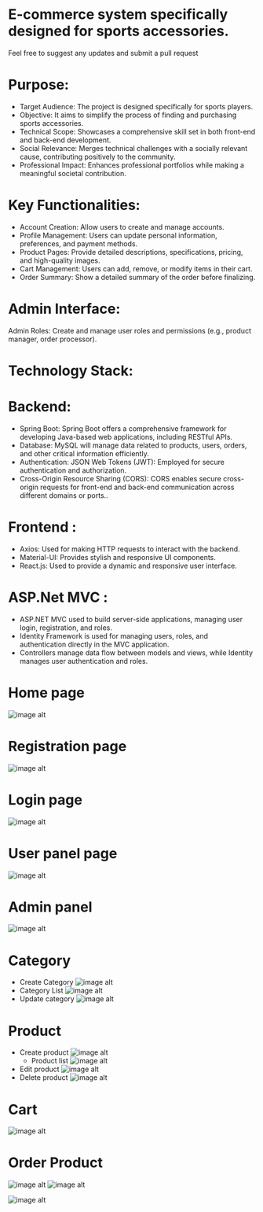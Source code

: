 # E-commerce system specifically designed for sports accessories.
Feel free to suggest any updates and submit a pull request
# Purpose:
* Target Audience: The project is designed specifically for sports players.
* Objective: It aims to simplify the process of finding and purchasing sports accessories.
* Technical Scope: Showcases a comprehensive skill set in both front-end and back-end          development.
* Social Relevance: Merges technical challenges with a socially relevant cause, contributing positively to the community.
* Professional Impact: Enhances professional portfolios while making a meaningful societal contribution.
# Key Functionalities:
* Account Creation: Allow users to create and manage accounts.
* Profile Management: Users can update personal information, preferences, and payment methods.
* Product Pages: Provide detailed descriptions, specifications, pricing, and high-quality images.
* Cart Management: Users can add, remove, or modify items in their cart.
* Order Summary: Show a detailed summary of the order before finalizing.
# Admin Interface:
Admin Roles: Create and manage user roles and permissions (e.g., product manager, order processor).
# Technology Stack:
# Backend:
  - Spring Boot: Spring Boot offers a comprehensive framework for developing Java-based web applications, including RESTful APIs.
  - Database: MySQL will manage data related to products, users, orders, and other critical information efficiently.
  - Authentication: JSON Web Tokens (JWT): Employed for secure authentication and authorization.
  - Cross-Origin Resource Sharing (CORS): CORS enables secure cross-origin requests for front-end and back-end communication across different domains or ports..
# Frontend :
  - Axios: Used for making HTTP requests to interact with the backend. 
  - Material-UI: Provides stylish and responsive UI components.
  - React.js: Used to provide a dynamic and responsive user interface.
# ASP.Net MVC :
- ASP.NET MVC used to build server-side applications, managing user login, registration, and roles.
- Identity Framework is used for managing users, roles, and authentication directly in the MVC application.
- Controllers manage data flow between models and views, while Identity manages user authentication and roles.

# Home page
  ![image alt](https://github.com/AratiSomwanshi/FinalProject/blob/4c538424080ad410c0947260b518a14c6c2d3d13/Screenshot%202025-01-07%20121524.png)

# Registration page
![image alt](https://github.com/AratiSomwanshi/FinalProject/blob/cf1efef1047ae55235a1e58b66f5d05e10fa60df/eshop/src/images/Screenshot%20%20121635.png)
# Login page
 ![image alt](https://github.com/AratiSomwanshi/FinalProject/blob/962f7597c6d967f1ffc7c6a6c54157146dda49b0/eshop/src/images/Screenshot%20121608.png)
 # User panel page
![image alt](https://github.com/AratiSomwanshi/FinalProject/blob/8d5118ea439656845c5c49540948b15d9c524157/eshop/src/images/Screenshot%20%20122920.png)
# Admin panel
![image alt](https://github.com/AratiSomwanshi/FinalProject/blob/c7e7780441a48a40a44b2c34d94733e2c3d6c8b1/eshop/src/images/Screenshot%20%20122015.png)
# Category
- Create Category 
![image alt](https://github.com/AratiSomwanshi/FinalProject/blob/b5b047ae555cde49e0d932890392fa41f8aa302c/eshop/src/images/Screenshot%20122039.png)
- Category List
![image alt](https://github.com/AratiSomwanshi/FinalProject/blob/ef68512eee72a0df59b1347dbed1500b6e8fdb4b/eshop/src/images/Screenshot%20122203.png)
- Update category
  ![image alt](https://github.com/AratiSomwanshi/FinalProject/blob/fc0bb66755fbb2a00a1b94b5d643d092899216fc/eshop/src/images/Screenshot%20122057.png)
# Product 
- Create product
  ![image alt](https://github.com/AratiSomwanshi/FinalProject/blob/3e9d15982c276711692127f712ade5cceeb13f83/eshop/src/images/Screenshot%20122527.png)
  - Product list
    ![image alt](https://github.com/AratiSomwanshi/FinalProject/blob/c2ebfcc27a0f6a2696209332dd21d0491c032f76/eshop/src/images/Screenshot%20122339.png)
 - Edit product
    ![image alt](https://github.com/AratiSomwanshi/FinalProject/blob/d9f6c01cdd0158e91b62fe5eb8a8387b2383685b/eshop/src/images/Screenshot%20%20122620.png)
- Delete product
  ![image alt](https://github.com/AratiSomwanshi/FinalProject/blob/7fcae022d406dc2aacd9b8152705a4ec89a072fe/eshop/src/images/Screenshot%20%20122742.png)
  
# Cart 
![image alt](https://github.com/AratiSomwanshi/FinalProject/blob/304d4464793c70887909a83fcb2619c0c3c6852d/eshop/src/images/Screenshot%20%20123131.png)
# Order Product
![image alt](https://github.com/AratiSomwanshi/FinalProject/blob/bb58f17eb04d8f64cf9b7ea777aaffffa3179dfe/eshop/src/images/Screenshot%20%20123200.png)
![image alt](https://github.com/AratiSomwanshi/FinalProject/blob/ff2e697e7cfa562f6e43b98fb8e7a4d125da599d/eshop/src/images/Screenshot%20123335.png)

![image alt](https://github.com/AratiSomwanshi/FinalProject/blob/5de66c6d5828fd3614a33370c3b253766f1c09dc/eshop/src/images/Screenshot%20121716.png)
